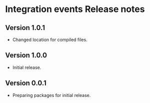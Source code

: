 # Integration events Release notes

## Version 1.0.1

- Changed location for compiled files.

## Version 1.0.0

- Initial release.

## Version 0.0.1

- Preparing packages for initial release.
